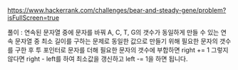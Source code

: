https://www.hackerrank.com/challenges/bear-and-steady-gene/problem?isFullScreen=true

풀이 : 연속된 문자열 중에 문자를 바꿔 A, C, T, G의 갯수가 동일하게 만들 수 있는 연속 문자열 중 최소 길이를 구하는 문제로
동일한 값으로 만들기 위해 필요한 문자의 갯수를 구한 후 
투 포인터로 문자를 더해 필요한 문자의 갯수에 부합하면 right += 1 그렇지 않다면 right - left를 하여 최소값을 갱신하고 left -= 1을 하면 됩니다.